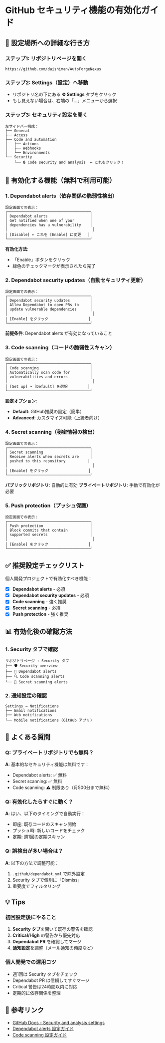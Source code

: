 # GitHub セキュリティ機能の有効化ガイド

## 📍 設定場所への詳細な行き方

### ステップ1: リポジトリページを開く

```
https://github.com/daishiman/AutoForgeNexus
```

### ステップ2: Settings（設定）へ移動

- リポジトリ名の下にある **⚙️ Settings** タブをクリック
- もし見えない場合は、右端の「...」メニューから選択

### ステップ3: セキュリティ設定を開く

```
左サイドバー構成：
├── General
├── Access
├── Code and automation
│   ├── Actions
│   ├── Webhooks
│   └── Environments
└── Security
    └── 🔒 Code security and analysis  ← これをクリック！
```

## 🔐 有効化する機能（無料で利用可能）

### 1. Dependabot alerts（依存関係の脆弱性検出）

```
設定画面での表示：
┌─────────────────────────────────────┐
│ Dependabot alerts                   │
│ Get notified when one of your       │
│ dependencies has a vulnerability    │
│                                      │
│ [Disable] ← これを [Enable] に変更   │
└─────────────────────────────────────┘
```

**有効化方法**:

- 「Enable」ボタンをクリック
- 緑色のチェックマークが表示されたら完了

### 2. Dependabot security updates（自動セキュリティ更新）

```
設定画面での表示：
┌─────────────────────────────────────┐
│ Dependabot security updates         │
│ Allow Dependabot to open PRs to     │
│ update vulnerable dependencies      │
│                                      │
│ [Enable] をクリック                  │
└─────────────────────────────────────┘
```

**前提条件**: Dependabot alerts が有効になっていること

### 3. Code scanning（コードの脆弱性スキャン）

```
設定画面での表示：
┌─────────────────────────────────────┐
│ Code scanning                       │
│ Automatically scan code for         │
│ vulnerabilities and errors          │
│                                      │
│ [Set up] → [Default] を選択         │
└─────────────────────────────────────┘
```

**設定オプション**:

- **Default**: GitHub推奨の設定（簡単）
- **Advanced**: カスタマイズ可能（上級者向け）

### 4. Secret scanning（秘密情報の検出）

```
設定画面での表示：
┌─────────────────────────────────────┐
│ Secret scanning                     │
│ Receive alerts when secrets are     │
│ pushed to this repository          │
│                                      │
│ [Enable] をクリック                  │
└─────────────────────────────────────┘
```

**パブリックリポジトリ**: 自動的に有効
**プライベートリポジトリ**: 手動で有効化が必要

### 5. Push protection（プッシュ保護）

```
設定画面での表示：
┌─────────────────────────────────────┐
│ Push protection                     │
│ Block commits that contain          │
│ supported secrets                   │
│                                      │
│ [Enable] をクリック                  │
└─────────────────────────────────────┘
```

## ✅ 推奨設定チェックリスト

個人開発プロジェクトで有効化すべき機能：

- [x] **Dependabot alerts** - 必須
- [x] **Dependabot security updates** - 必須
- [x] **Code scanning** - 強く推奨
- [x] **Secret scanning** - 必須
- [x] **Push protection** - 強く推奨

## 📊 有効化後の確認方法

### 1. Security タブで確認

```
リポジトリページ → Security タブ
├── 🛡️ Security overview
├── 🔔 Dependabot alerts
├── 🔍 Code scanning alerts
└── 🔑 Secret scanning alerts
```

### 2. 通知設定の確認

```
Settings → Notifications
├── Email notifications
├── Web notifications
└── Mobile notifications (GitHub アプリ)
```

## 🚨 よくある質問

### Q: プライベートリポジトリでも無料？

**A**: 基本的なセキュリティ機能は無料です：

- Dependabot alerts: ✅ 無料
- Secret scanning: ✅ 無料
- Code scanning: ⚠️ 制限あり（月500分まで無料）

### Q: 有効化したらすぐに動く？

**A**: はい、以下のタイミングで自動実行：

- 即座: 既存コードのスキャン開始
- プッシュ時: 新しいコードをチェック
- 定期: 週1回の定期スキャン

### Q: 誤検出が多い場合は？

**A**: 以下の方法で調整可能：

1. `.github/dependabot.yml` で除外設定
2. Security タブで個別に「Dismiss」
3. 重要度でフィルタリング

## 💡 Tips

### 初回設定後にやること

1. **Security タブ**を開いて既存の警告を確認
2. **Critical/High** の警告から優先対応
3. **Dependabot PR** を確認してマージ
4. **通知設定**を調整（メール通知の頻度など）

### 個人開発での運用コツ

- 週1回は Security タブをチェック
- Dependabot PR は信頼してすぐマージ
- Critical 警告は24時間以内に対応
- 定期的に依存関係を整理

## 🔗 参考リンク

- [GitHub Docs - Security and analysis settings](https://docs.github.com/en/repositories/managing-your-repositorys-settings-and-features/enabling-features-for-your-repository/managing-security-and-analysis-settings-for-your-repository)
- [Dependabot alerts 設定ガイド](https://docs.github.com/en/code-security/dependabot/dependabot-alerts/configuring-dependabot-alerts)
- [Code scanning 設定ガイド](https://docs.github.com/en/code-security/code-scanning/automatically-scanning-your-code-for-vulnerabilities-and-errors/configuring-code-scanning-for-a-repository)
